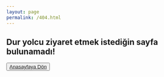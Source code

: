 ```yaml
---
layout: page
permalink: /404.html
---
```

<h2> Dur yolcu ziyaret etmek istediğin sayfa bulunamadı! </h2>

<button class="btn btn-lg btn-default"><a href="/">Anasayfaya Dön</a></button>